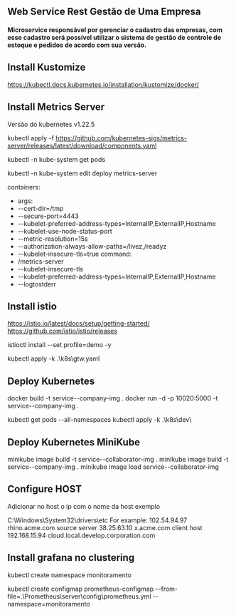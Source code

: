 ## Web Service Rest Gestão de Uma Empresa
#### Microservice responsável por gerenciar o cadastro das empresas, com esse cadastro será possível utilizar o sistema de gestão de controle de estoque e pedidos de acordo com sua versão.

## Install Kustomize
https://kubectl.docs.kubernetes.io/installation/kustomize/docker/

## Install Metrics Server
Versão do kubernetes v1.22.5

kubectl apply -f https://github.com/kubernetes-sigs/metrics-server/releases/latest/download/components.yaml

kubectl -n kube-system get pods

kubectl -n kube-system edit deploy metrics-server

containers:
- args:
- --cert-dir=/tmp
- --secure-port=4443
- --kubelet-preferred-address-types=InternalIP,ExternalIP,Hostname
- --kubelet-use-node-status-port
- --metric-resolution=15s
- --authorization-always-allow-paths=/livez,/readyz
- --kubelet-insecure-tls=true
command:
- /metrics-server
- --kubelet-insecure-tls
- --kubelet-preferred-address-types=InternalIP,ExternalIP,Hostname
- --logtostderr

## Install istio

https://istio.io/latest/docs/setup/getting-started/
https://github.com/istio/istio/releases

istioctl install --set profile=demo -y

kubectl apply -k .\k8s\gtw.yaml

## Deploy Kubernetes

docker build -t service--company-img .
docker run -d -p 10020:5000 -t service--company-img .

kubectl get pods --all-namespaces
kubectl apply -k .\k8s\dev\

## Deploy Kubernetes MiniKube
minikube image build -t service--collaborator-img .
minikube image build -t service--company-img .
minikube image load service--collaborator-img

## Configure HOST
Adicionar no host o ip com o nome da host exemplo

C:\Windows\System32\drivers\etc
For example:
102.54.94.97     rhino.acme.com          source server 
38.25.63.10      x.acme.com               client host
192.168.15.94    cloud.local.develop.corporation.com


## Install grafana no clustering

kubectl create namespace monitoramento

kubectl create configmap prometheus-configmap --from-file=.\Prometheus\server\config\prometheus.yml --namespace=monitoramento